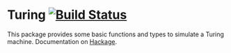 # Turing [![Build Status](https://travis-ci.org/sebastianpoeplau/turing.svg?branch=master)](https://travis-ci.org/sebastianpoeplau/turing)

This package provides some basic functions and types to simulate a Turing
machine. Documentation on [Hackage](https://hackage.haskell.org/package/turing).
